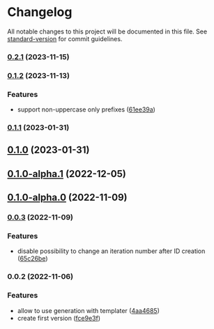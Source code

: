 # Changelog

All notable changes to this project will be documented in this file. See [standard-version](https://github.com/conventional-changelog/standard-version) for commit guidelines.

### [0.2.1](https://github.com/adziok/obsidian-incremental-id/compare/0.3.0...0.2.1) (2023-11-15)

### [0.1.2](https://github.com/adziok/obsidian-incremental-id/compare/0.1.1...0.1.2) (2023-11-13)


### Features

* support non-uppercase only prefixes ([61ee39a](https://github.com/adziok/obsidian-incremental-id/commit/61ee39a4c133ab03077d10728883cacce7047eed))

### [0.1.1](https://github.com/adziok/obsidian-incremental-id/compare/0.1.0...0.1.1) (2023-01-31)

## [0.1.0](https://github.com/adziok/obsidian-incremental-id/compare/0.1.0-alpha.1...0.1.0) (2023-01-31)

## [0.1.0-alpha.1](https://github.com/adziok/obsidian-incremental-id/compare/0.1.0-alpha.0...0.1.0-alpha.1) (2022-12-05)

## [0.1.0-alpha.0](https://github.com/adziok/obsidian-incremental-id/compare/0.0.3...0.1.0-alpha.0) (2022-11-09)

### [0.0.3](https://github.com/adziok/obsidian-incremental-id/compare/0.0.2...0.0.3) (2022-11-09)


### Features

* disable possibility to change an iteration number after ID creation ([65c26be](https://github.com/adziok/obsidian-incremental-id/commit/65c26bec5ad3472a64382b8b712be0f211ac5f4b))

### 0.0.2 (2022-11-06)


### Features

* allow to use generation with templater ([4aa4685](https://github.com/adziok/obsidian-incremental-id/commit/4aa468519f7f213b520f70dc8ae76925dd62053c))
* create first version ([fce9e3f](https://github.com/adziok/obsidian-incremental-id/commit/fce9e3fee112fb8831b74740e0475af02db7516d))
